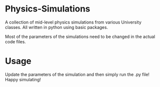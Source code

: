 # Physics-Simulations

A collection of mid-level physics simulations from various University classes. All written in python using basic packages.

Most of the parameters of the simulations need to be changed in the actual code files.

# Usage

Update the parameters of the simulation and then simply run the .py file! Happy simulating!
